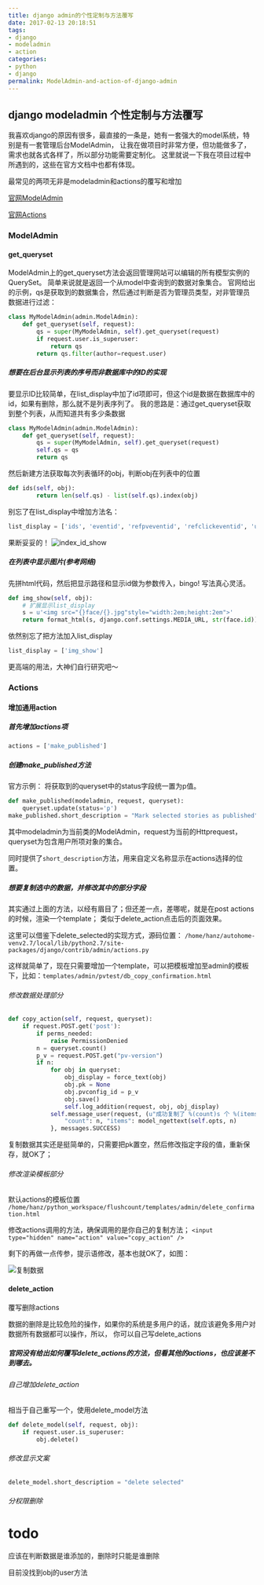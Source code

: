 ```yaml
---
title: django admin的个性定制与方法覆写
date: 2017-02-13 20:18:51
tags:
- django
- modeladmin
- action
categories:
- python
- django
permalink: ModelAdmin-and-action-of-django-admin
---
```


## django modeladmin 个性定制与方法覆写
我喜欢django的原因有很多，最直接的一条是，她有一套强大的model系统，特别是有一套管理后台ModelAdmin，
让我在做项目时非常方便，但功能做多了，需求也就各式各样了，所以部分功能需要定制化。
这里就说一下我在项目过程中所遇到的，这些在官方文档中也都有体现。

<!--more-->
最常见的两项无非是modeladmin和actions的覆写和增加

[官网ModelAdmin](https://docs.djangoproject.com/en/1.10/ref/contrib/admin/)

[官网Actions](https://docs.djangoproject.com/en/1.10/ref/contrib/admin/actions/)

### ModelAdmin

#### get_queryset
ModelAdmin上的get_queryset方法会返回管理网站可以编辑的所有模型实例的QuerySet。
简单来说就是返回一个从model中查询到的数据对象集合。
官网给出的示例，qs是获取到的数据集合，然后通过判断是否为管理员类型，对非管理员数据进行过滤：

```python
class MyModelAdmin(admin.ModelAdmin):
    def get_queryset(self, request):
        qs = super(MyModelAdmin, self).get_queryset(request)
        if request.user.is_superuser:
            return qs
        return qs.filter(author=request.user)
```
##### 想要在后台显示列表的序号而非数据库中的ID的实现
要显示ID比较简单，在list_display中加了id项即可，但这个id是数据在数据库中的id，如果有删除，那么就不是列表序列了。
我的思路是：通过get_queryset获取到整个列表，从而知道共有多少条数据

```python
class MyModelAdmin(admin.ModelAdmin):
    def get_queryset(self, request):
        qs = super(MyModelAdmin, self).get_queryset(request)
        self.qs = qs
        return qs
```

然后新建方法获取每次列表循环的obj，判断obj在列表中的位置
```python
def ids(self, obj):
        return len(self.qs) - list(self.qs).index(obj)
```
别忘了在list_display中增加方法名：
```python
list_display = ['ids', 'eventid', 'refpveventid', 'refclickeventid', 'updatetime']
```
果断妥妥的！
![index_id_show](http://image.candymami.com/17-2-14/94925874-file_1487041725745_ba58.png)

##### 在列表中显示图片(参考网络)
先拼html代码，然后把显示路径和显示id做为参数传入，bingo! 写法真心灵活。
```python
def img_show(self, obj):
    # 扩展显示list_display
    s = u'<img src="{}face/{}.jpg"style="width:2em;height:2em">'
    return format_html(s, django.conf.settings.MEDIA_URL, str(face.id))
```
依然别忘了把方法加入list_display
```python
list_display = ['img_show']
```
更高端的用法，大神们自行研究吧～

### Actions

#### 增加通用action
##### 首先增加actions项
```python
actions = ['make_published']
```

##### 创建make_published方法
官方示例： 将获取到的queryset中的status字段统一置为p值。
```python
def make_published(modeladmin, request, queryset):
    queryset.update(status='p')
make_published.short_description = "Mark selected stories as published"
```
其中modeladmin为当前类的ModelAdmin，request为当前的Httprequest，queryset为包含用户所项对象的集合。

同时提供了`short_description`方法，用来自定义名称显示在actions选择的位置。

##### 想要复制选中的数据，并修改其中的部分字段
其实通过上面的方法，以经有眉目了；但还差一点，差哪呢，就是在post actions的时候，渲染一个template；
类似于delete_action点击后的页面效果。

这里可以借鉴下delete_selected的实现方式，源码位置：
`/home/hanz/autohome-venv2.7/local/lib/python2.7/site-packages/django/contrib/admin/actions.py`

这样就简单了，现在只需要增加一个template，可以把模板增加至admin的模板下，比如：`templates/admin/pvtest/db_copy_confirmation.html`

###### 修改数据处理部分
```python
def copy_action(self, request, queryset):
    if request.POST.get('post'):
        if perms_needed:
            raise PermissionDenied
        n = queryset.count()
        p_v = request.POST.get("pv-version")
        if n:
            for obj in queryset:
                obj_display = force_text(obj)
                obj.pk = None
                obj.pvconfig_id = p_v
                obj.save()
                self.log_addition(request, obj, obj_display)
            self.message_user(request, (u"成功复制了 %(count)s 个 %(items)s.") % {
                "count": n, "items": model_ngettext(self.opts, n)
            }, messages.SUCCESS)
```

复制数据其实还是挺简单的，只需要把pk置空，然后修改指定字段的值，重新保存，就OK了；

###### 修改渲染模板部分
默认actions的模板位置
`/home/hanz/python_workspace/flushcount/templates/admin/delete_confirmation.html`

修改actions调用的方法，确保调用的是你自己的复制方法；
`<input type="hidden" name="action" value="copy_action" />`

剩下的再做一点传参，提示语修改，基本也就OK了，如图：

![复制数据](http://image.candymami.com/17-2-14/98045277-file_1487051259204_2634.png)

#### delete_action
覆写删除actions

数据的删除是比较危险的操作，如果你的系统是多用户的话，就应该避免多用户对数据所有数据都可以操作，所以，
你可以自己写delete_actions

##### 官网没有给出如何覆写delete_actions的方法，但看其他的actions，也应该差不到哪去。

###### 自己增加delete_action
相当于自己重写一个，使用delete_model方法
```python
def delete_model(self, request, obj):
    if request.user.is_superuser:
        obj.delete()
```

###### 修改显示文案
```python
delete_model.short_description = "delete selected"
```

###### 分权限删除
# todo

应该在判断数据是谁添加的，删除时只能是谁删除

目前没找到obj的user方法
